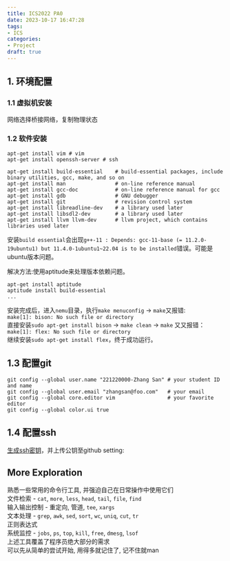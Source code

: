```yaml
---
title: ICS2022 PA0
date: 2023-10-17 16:47:28
tags:
- ICS
categories:
- Project
draft: true
---
```


## 1. 环境配置

### 1.1 虚拟机安装

网络选择桥接网络，复制物理状态

### 1.2 软件安装

```shell
apt-get install vim # vim
apt-get install openssh-server # ssh

apt-get install build-essential    # build-essential packages, include binary utilities, gcc, make, and so on
apt-get install man                # on-line reference manual
apt-get install gcc-doc            # on-line reference manual for gcc
apt-get install gdb                # GNU debugger
apt-get install git                # revision control system
apt-get install libreadline-dev    # a library used later
apt-get install libsdl2-dev        # a library used later
apt-get install llvm llvm-dev      # llvm project, which contains libraries used later
```

安装`build essential`会出现`g++-11 : Depends: gcc-11-base (= 11.2.0-19ubuntu1) but 11.4.0-1ubuntu1~22.04 is to be installed`错误。可能是ubuntu版本问题。

解决方法:使用aptitude来处理版本依赖问题。

```shell
apt-get install aptitude
aptitude install build-essential
...
```

安装完成后，进入`nemu`目录，执行`make menuconfig` -> `make`又报错:  
`make[1]: bison: No such file or directory`  
直接安装`sudo apt-get install bison` -> `make clean` -> `make` 又又报错：  
`make[1]: flex: No such file or directory`  
继续安装`sudo apt-get install flex`，终于成功运行。

## 1.3 配置git

```shell
git config --global user.name "221220000-Zhang San" # your student ID and name
git config --global user.email "zhangsan@foo.com"   # your email
git config --global core.editor vim                 # your favorite editor
git config --global color.ui true
```

## 1.4 配置ssh

[生成ssh密钥](https://docs.github.com/en/authentication/connecting-to-github-with-ssh/generating-a-new-ssh-key-and-adding-it-to-the-ssh-agent)，并上传公钥至github setting:

## More Exploration

熟悉一些常用的命令行工具, 并强迫自己在日常操作中使用它们  
文件检索 - `cat`, `more`, `less`, `head`, `tail`, `file`, `find`  
输入输出控制 - 重定向, 管道, `tee`, `xargs`  
文本处理 - `grep`, `awk`, `sed`, `sort`, `wc`, `uniq`, `cut`, `tr`  
正则表达式  
系统监控 - `jobs`, `ps`, `top`, `kill`, `free`, `dmesg`, `lsof`  
上述工具覆盖了程序员绝大部分的需求  
可以先从简单的尝试开始, 用得多就记住了, 记不住就man
